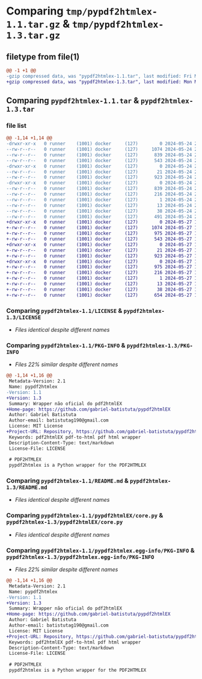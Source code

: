 # Comparing `tmp/pypdf2htmlex-1.1.tar.gz` & `tmp/pypdf2htmlex-1.3.tar.gz`

## filetype from file(1)

```diff
@@ -1 +1 @@
-gzip compressed data, was "pypdf2htmlex-1.1.tar", last modified: Fri May 24 22:38:44 2024, max compression
+gzip compressed data, was "pypdf2htmlex-1.3.tar", last modified: Mon May 27 13:24:12 2024, max compression
```

## Comparing `pypdf2htmlex-1.1.tar` & `pypdf2htmlex-1.3.tar`

### file list

```diff
@@ -1,14 +1,14 @@
-drwxr-xr-x   0 runner    (1001) docker     (127)        0 2024-05-24 22:38:44.621617 pypdf2htmlex-1.1/
--rw-r--r--   0 runner    (1001) docker     (127)     1074 2024-05-24 22:38:38.000000 pypdf2htmlex-1.1/LICENSE
--rw-r--r--   0 runner    (1001) docker     (127)      839 2024-05-24 22:38:44.621617 pypdf2htmlex-1.1/PKG-INFO
--rw-r--r--   0 runner    (1001) docker     (127)      543 2024-05-24 22:38:38.000000 pypdf2htmlex-1.1/README.md
-drwxr-xr-x   0 runner    (1001) docker     (127)        0 2024-05-24 22:38:44.621617 pypdf2htmlex-1.1/pypdf2htmlEX/
--rw-r--r--   0 runner    (1001) docker     (127)       21 2024-05-24 22:38:38.000000 pypdf2htmlex-1.1/pypdf2htmlEX/__init__.py
--rw-r--r--   0 runner    (1001) docker     (127)      923 2024-05-24 22:38:38.000000 pypdf2htmlex-1.1/pypdf2htmlEX/core.py
-drwxr-xr-x   0 runner    (1001) docker     (127)        0 2024-05-24 22:38:44.621617 pypdf2htmlex-1.1/pypdf2htmlex.egg-info/
--rw-r--r--   0 runner    (1001) docker     (127)      839 2024-05-24 22:38:44.000000 pypdf2htmlex-1.1/pypdf2htmlex.egg-info/PKG-INFO
--rw-r--r--   0 runner    (1001) docker     (127)      216 2024-05-24 22:38:44.000000 pypdf2htmlex-1.1/pypdf2htmlex.egg-info/SOURCES.txt
--rw-r--r--   0 runner    (1001) docker     (127)        1 2024-05-24 22:38:44.000000 pypdf2htmlex-1.1/pypdf2htmlex.egg-info/dependency_links.txt
--rw-r--r--   0 runner    (1001) docker     (127)       13 2024-05-24 22:38:44.000000 pypdf2htmlex-1.1/pypdf2htmlex.egg-info/top_level.txt
--rw-r--r--   0 runner    (1001) docker     (127)       38 2024-05-24 22:38:44.621617 pypdf2htmlex-1.1/setup.cfg
--rw-r--r--   0 runner    (1001) docker     (127)      491 2024-05-24 22:38:38.000000 pypdf2htmlex-1.1/setup.py
+drwxr-xr-x   0 runner    (1001) docker     (127)        0 2024-05-27 13:24:12.273858 pypdf2htmlex-1.3/
+-rw-r--r--   0 runner    (1001) docker     (127)     1074 2024-05-27 13:24:08.000000 pypdf2htmlex-1.3/LICENSE
+-rw-r--r--   0 runner    (1001) docker     (127)      975 2024-05-27 13:24:12.273858 pypdf2htmlex-1.3/PKG-INFO
+-rw-r--r--   0 runner    (1001) docker     (127)      543 2024-05-27 13:24:08.000000 pypdf2htmlex-1.3/README.md
+drwxr-xr-x   0 runner    (1001) docker     (127)        0 2024-05-27 13:24:12.269858 pypdf2htmlex-1.3/pypdf2htmlEX/
+-rw-r--r--   0 runner    (1001) docker     (127)       21 2024-05-27 13:24:08.000000 pypdf2htmlex-1.3/pypdf2htmlEX/__init__.py
+-rw-r--r--   0 runner    (1001) docker     (127)      923 2024-05-27 13:24:08.000000 pypdf2htmlex-1.3/pypdf2htmlEX/core.py
+drwxr-xr-x   0 runner    (1001) docker     (127)        0 2024-05-27 13:24:12.273858 pypdf2htmlex-1.3/pypdf2htmlex.egg-info/
+-rw-r--r--   0 runner    (1001) docker     (127)      975 2024-05-27 13:24:12.000000 pypdf2htmlex-1.3/pypdf2htmlex.egg-info/PKG-INFO
+-rw-r--r--   0 runner    (1001) docker     (127)      216 2024-05-27 13:24:12.000000 pypdf2htmlex-1.3/pypdf2htmlex.egg-info/SOURCES.txt
+-rw-r--r--   0 runner    (1001) docker     (127)        1 2024-05-27 13:24:12.000000 pypdf2htmlex-1.3/pypdf2htmlex.egg-info/dependency_links.txt
+-rw-r--r--   0 runner    (1001) docker     (127)       13 2024-05-27 13:24:12.000000 pypdf2htmlex-1.3/pypdf2htmlex.egg-info/top_level.txt
+-rw-r--r--   0 runner    (1001) docker     (127)       38 2024-05-27 13:24:12.273858 pypdf2htmlex-1.3/setup.cfg
+-rw-r--r--   0 runner    (1001) docker     (127)      654 2024-05-27 13:24:08.000000 pypdf2htmlex-1.3/setup.py
```

### Comparing `pypdf2htmlex-1.1/LICENSE` & `pypdf2htmlex-1.3/LICENSE`

 * *Files identical despite different names*

### Comparing `pypdf2htmlex-1.1/PKG-INFO` & `pypdf2htmlex-1.3/PKG-INFO`

 * *Files 22% similar despite different names*

```diff
@@ -1,14 +1,16 @@
 Metadata-Version: 2.1
 Name: pypdf2htmlex
-Version: 1.1
+Version: 1.3
 Summary: Wrapper não oficial do pdf2htmlEX
+Home-page: https://github.com/gabriel-batistuta/pypdf2htmlEX
 Author: Gabriel Batistuta
 Author-email: batistutag190@gmail.com
 License: MIT License
+Project-URL: Repository, https://github.com/gabriel-batistuta/pypdf2htmlEX
 Keywords: pdf2htmlEX pdf-to-html pdf html wrapper
 Description-Content-Type: text/markdown
 License-File: LICENSE
 
 # PDF2HTMLEX
 pypdf2htmlex is a Python wrapper for the PDF2HTMLEX
```

### Comparing `pypdf2htmlex-1.1/README.md` & `pypdf2htmlex-1.3/README.md`

 * *Files identical despite different names*

### Comparing `pypdf2htmlex-1.1/pypdf2htmlEX/core.py` & `pypdf2htmlex-1.3/pypdf2htmlEX/core.py`

 * *Files identical despite different names*

### Comparing `pypdf2htmlex-1.1/pypdf2htmlex.egg-info/PKG-INFO` & `pypdf2htmlex-1.3/pypdf2htmlex.egg-info/PKG-INFO`

 * *Files 22% similar despite different names*

```diff
@@ -1,14 +1,16 @@
 Metadata-Version: 2.1
 Name: pypdf2htmlex
-Version: 1.1
+Version: 1.3
 Summary: Wrapper não oficial do pdf2htmlEX
+Home-page: https://github.com/gabriel-batistuta/pypdf2htmlEX
 Author: Gabriel Batistuta
 Author-email: batistutag190@gmail.com
 License: MIT License
+Project-URL: Repository, https://github.com/gabriel-batistuta/pypdf2htmlEX
 Keywords: pdf2htmlEX pdf-to-html pdf html wrapper
 Description-Content-Type: text/markdown
 License-File: LICENSE
 
 # PDF2HTMLEX
 pypdf2htmlex is a Python wrapper for the PDF2HTMLEX
```


